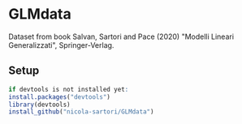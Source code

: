 # GLMdata

Dataset from book Salvan, Sartori and Pace (2020) "Modelli Lineari Generalizzati", Springer-Verlag.

## Setup

```r
if devtools is not installed yet: 
install.packages("devtools") 
library(devtools)
install_github("nicola-sartori/GLMdata")
```
